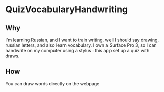 <!--- title: Quiz Vocabulary Handwriting  -->
# QuizVocabularyHandwriting
## Why
<!--- en --->
I'm learning Russian, and I want to train writing, well I should say drawing, russian letters, and also learn vocabulary.
I own a Surface Pro 3, so I can handwrite on my computer using a stylus : this app set up a quiz with draws.
<!--- /en --->

## How
You can draw words directly on the webpage
